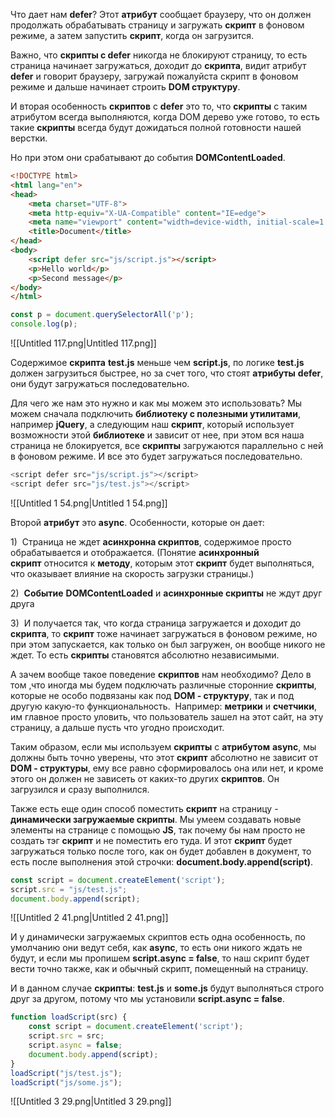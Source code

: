 Что дает нам **defer**? Этот **атрибут** сообщает браузеру, что он должен продолжать обрабатывать страницу и загружать **скрипт** в фоновом режиме, а затем запустить **скрипт**, когда он загрузится.

Важно, что **скрипты с defer** никогда не блокируют страницу, то есть страница начинает загружаться, доходит до **скрипта**, видит атрибут **defer** и говорит браузеру, загружай пожалуйста скрипт в фоновом режиме и дальше начинает строить **DOM структуру**.

И вторая особенность **скриптов** с **defer** это то, что **скрипты** с таким атрибутом всегда выполняются, когда DOM дерево уже готово, то есть такие **скрипты** всегда будут дожидаться полной готовности нашей верстки.

Но при этом они срабатывают до события **DOMContentLoaded**.

```HTML
<!DOCTYPE html>
<html lang="en">
<head>
    <meta charset="UTF-8">
    <meta http-equiv="X-UA-Compatible" content="IE=edge">
    <meta name="viewport" content="width=device-width, initial-scale=1.0">
    <title>Document</title>
</head>
<body>
    <script defer src="js/script.js"></script>
    <p>Hello world</p>
    <p>Second message</p>
</body>
</html>
```

```JavaScript
const p = document.querySelectorAll('p');
console.log(p);
```

![[Untitled 117.png|Untitled 117.png]]

Содержимое **скрипта** **test.js** меньше чем **script.js**, по логике **test.js** должен загрузиться быстрее, но за счет того, что стоят **атрибуты** **defer**, они будут загружаться последовательно.

Для чего же нам это нужно и как мы можем это использовать? Мы можем сначала подключить **библиотеку с полезными утилитами**, например **jQuery**, а следующим наш **скрипт**, который использует возможности этой **библиотеке** и зависит от нее, при этом вся наша страница не блокируется, все **скрипты** загружаются параллельно с ней в фоновом режиме. И все это будет загружаться последовательно.

```JavaScript
<script defer src="js/script.js"></script>
<script defer src="js/test.js"></script>
```

![[Untitled 1 54.png|Untitled 1 54.png]]

Второй **атрибут** это **async**. Особенности, которые он дает:

1)  Страница не ждет **асинхронна скриптов**, содержимое просто обрабатывается и отображается. (Понятие **асинхронный скрипт** относится к **методу**, которым этот **скрипт** будет выполняться, что оказывает влияние на скорость загрузки страницы.)

2)  **Событие** **DOMContentLoaded** и **асинхронные скрипты** не ждут друг друга

3)  И получается так, что когда страница загружается и доходит до **скрипта**, то **скрипт** тоже начинает загружаться в фоновом режиме, но при этом запускается, как только он был загружен, он вообще никого не ждет. То есть **скрипты** становятся абсолютно независимыми.

А зачем вообще такое поведение **скриптов** нам необходимо? Дело в том ,что иногда мы будем подключать различные сторонние **скрипты**, которые не особо подвязаны как под **DOM - структуру**, так и под другую какую-то функциональность.  Например: **метрики** и **счетчики**, им главное просто уловить, что пользователь зашел на этот сайт, на эту страницу, а дальше пусть что угодно происходит.

Таким образом, если мы используем **скрипты** с **атрибутом** **async**, мы должны быть точно уверены, что этот **скрипт** абсолютно не зависит от **DOM - структуры**, ему все равно сформировалось она или нет, и кроме этого он должен не зависеть от каких-то других **скриптов**. Он загрузился и сразу выполнился.

  

Также есть еще один способ поместить **скрипт** на страницу - **динамически загружаемые скрипты**. Мы умеем создавать новые элементы на странице с помощью **JS**, так почему бы нам просто не создать тэг **скрипт** и не поместить его туда. И этот **скрипт** будет загружаться только после того, как он будет добавлен в документ, то есть после выполнения этой строчки: **document.body.append(script)**.

```JavaScript
const script = document.createElement('script');
script.src = "js/test.js";
document.body.append(script);
```

![[Untitled 2 41.png|Untitled 2 41.png]]

И у динамически загружаемых скриптов есть одна особенность, по умолчанию они ведут себя, как **async**, то есть они никого ждать не будут, и если мы пропишем **script.async = false**, то наш скрипт будет вести точно также, как и обычный скрипт, помещенный на страницу.

И в данном случае **скрипты**: **test.js** и **some.js** будут выполняться строго друг за другом, потому что мы установили **script.async = false**.

```JavaScript
function loadScript(src) {
    const script = document.createElement('script');
    script.src = src;
    script.async = false;
    document.body.append(script);
}
loadScript("js/test.js");
loadScript("js/some.js");
```

![[Untitled 3 29.png|Untitled 3 29.png]]